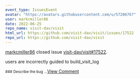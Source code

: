 ```yaml
---
event_type: IssuesEvent
avatar: "https://avatars.githubusercontent.com/u/5720676?"
user: markcmiller86
date: 2022-06-25
repo_name: visit-dav/visit
html_url: https://github.com/visit-dav/visit/issues/17522
repo_url: https://github.com/visit-dav/visit
---
```


<a href='https://github.com/markcmiller86' target='_blank'>markcmiller86</a> closed issue <a href='https://github.com/visit-dav/visit/issues/17522' target='_blank'>visit-dav/visit#17522</a>.

<p>users are incorrectly guided to build_visit_log</p><small>### Describe the bug...</small><a href='https://github.com/visit-dav/visit/issues/17522' target='_blank'>View Comment</a>